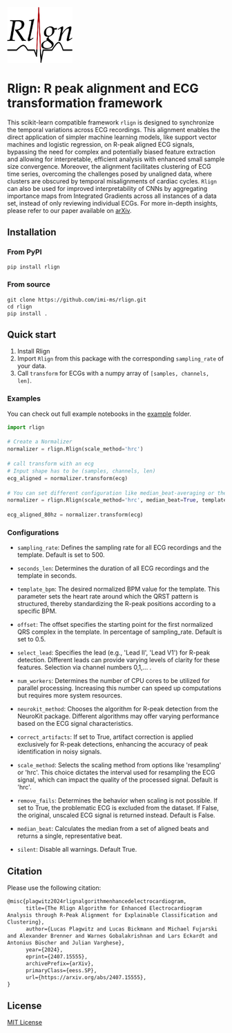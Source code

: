 
<img src='./logo.svg?sanitize=true' width=30%/>


# Rlign: R peak alignment and ECG transformation framework

This scikit-learn compatible framework `rlign` is designed to synchronize the temporal variations across ECG recordings. This alignment enables the direct application of simpler machine learning models, like support vector machines and logistic regression, on R-peak aligned ECG signals, bypassing the need for complex and potentially biased feature extraction and allowing for interpretable, efficient analysis with enhanced small sample size convergence. Moreover, the alignment facilitates clustering of ECG time series, overcoming the challenges posed by unaligned data, where clusters are obscured by temporal misalignments of cardiac cycles. `Rlign` can also be used for improved interpretability of CNNs by aggregating importance maps from Integrated Gradients across all instances of a data set, instead of only reviewing individual ECGs.
For more in-depth insights, please refer to our paper available on [arXiv](https://arxiv.org/abs/2407.15555).

## Installation
### From PyPI
    pip install rlign

### From source
    git clone https://github.com/imi-ms/rlign.git
    cd rlign
    pip install .

## Quick start
1. Install Rlign
2. Import `Rlign` from this package with the corresponding `sampling_rate` of your data.
3. Call `transform` for ECGs with a numpy array of `[samples, channels, len]`.

### Examples
You can check out full example notebooks in the [example](./examples/) folder.
```python
import rlign

# Create a Normalizer
normalizer = rlign.Rlign(scale_method='hrc')

# call transform with an ecg 
# Input shape has to be (samples, channels, len)
ecg_aligned = normalizer.transform(ecg)

# You can set different configuration like median_beat-averaging or the template_bpm
normalizer = rlign.Rlign(scale_method='hrc', median_beat=True, template_bpm=80)

ecg_aligned_80hz = normalizer.transform(ecg)
```

### Configurations

* `sampling_rate`: Defines the sampling rate for all ECG recordings and the template. Default is set to 500.

* `seconds_len`: Determines the duration of all ECG recordings and the template in seconds.

* `template_bpm`: The desired normalized BPM value for the template. 
    This parameter sets the heart rate around which the QRST pattern 
    is structured, thereby standardizing the R-peak positions according to a specific BPM.

* `offset`: The offset specifies the starting point for the first normalized QRS complex in the 
    template. In percentage of sampling_rate. Default is set to 0.5.

* `select_lead`: Specifies the lead (e.g., 'Lead II', 'Lead V1') for R-peak detection. 
    Different leads can provide varying levels of clarity for these features. 
    Selection via channel numbers 0,1,... .

* `num_workers`: Determines the number of CPU cores to be utilized for 
    parallel processing. Increasing this number can speed up computations
    but requires more system resources.

* `neurokit_method`: Chooses the algorithm for R-peak detection from the 
    NeuroKit package. Different algorithms may offer varying performance 
    based on the ECG signal characteristics.

* `correct_artifacts`: If set to True, artifact correction is applied 
    exclusively for R-peak detections, enhancing the accuracy of peak
    identification in noisy signals.

* `scale_method`: Selects the scaling method from options like 'resampling' 
    or 'hrc'. This choice dictates the interval used for resampling
    the ECG signal, which can impact the quality of the processed signal.
    Default is 'hrc'.

* `remove_fails`: Determines the behavior when scaling is not possible. If
    set to True, the problematic ECG is excluded from the dataset. If False, 
    the original, unscaled ECG signal is returned instead. Default is False.
    
* `median_beat`: Calculates the median from a set of aligned beats 
    and returns a single, representative beat.

* `silent`: Disable all warnings. Default True.

## Citation
Please use the following citation:

```
@misc{plagwitz2024rlignalgorithmenhancedelectrocardiogram,
      title={The Rlign Algorithm for Enhanced Electrocardiogram Analysis through R-Peak Alignment for Explainable Classification and Clustering}, 
      author={Lucas Plagwitz and Lucas Bickmann and Michael Fujarski and Alexander Brenner and Warnes Gobalakrishnan and Lars Eckardt and Antonius Büscher and Julian Varghese},
      year={2024},
      eprint={2407.15555},
      archivePrefix={arXiv},
      primaryClass={eess.SP},
      url={https://arxiv.org/abs/2407.15555}, 
}
```

## License
[MIT License](LICENSE.txt)
